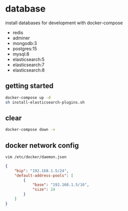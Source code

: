 # database

install databases for development with docker-compose

- redis
- adminer
- mongodb:3
- postgres:15
- mysql:8
- elasticsearch:5
- elasticsearch:7
- elasticsearch:8

## getting started

```sh
docker-compose up -d
sh install-elasticsearch-plugins.sh
```

## clear

```sh
docker-compose down -v
```

## docker network config

```sh
vim /etc/docker/daemon.json 

```

```json
{
    "bip": "192.168.1.5/24",
    "default-address-pools": [
        {
            "base": "192.168.1.5/16",
            "size": 24
        }
    ] 
}
```
